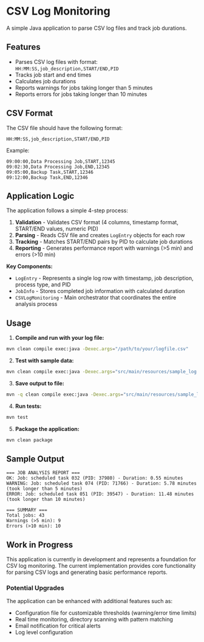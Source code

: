 # CSV Log Monitoring

A simple Java application to parse CSV log files and track job durations.

## Features

- Parses CSV log files with format: `HH:MM:SS,job_description,START/END,PID`
- Tracks job start and end times
- Calculates job durations
- Reports warnings for jobs taking longer than 5 minutes
- Reports errors for jobs taking longer than 10 minutes

## CSV Format

The CSV file should have the following format:
```
HH:MM:SS,job_description,START/END,PID
```

Example:
```
09:00:00,Data Processing Job,START,12345
09:02:30,Data Processing Job,END,12345
09:05:00,Backup Task,START,12346
09:12:00,Backup Task,END,12346
```

## Application Logic

The application follows a simple 4-step process:

1. **Validation** - Validates CSV format (4 columns, timestamp format, START/END values, numeric PID)
2. **Parsing** - Reads CSV file and creates `LogEntry` objects for each row
3. **Tracking** - Matches START/END pairs by PID to calculate job durations
4. **Reporting** - Generates performance report with warnings (>5 min) and errors (>10 min)

**Key Components:**
- `LogEntry` - Represents a single log row with timestamp, job description, process type, and PID
- `JobInfo` - Stores completed job information with calculated duration
- `CSVLogMonitoring` - Main orchestrator that coordinates the entire analysis process

## Usage

1. **Compile and run with your log file:**
```bash
mvn clean compile exec:java -Dexec.args="/path/to/your/logfile.csv"
```

2. **Test with sample data:**
```bash
mvn clean compile exec:java -Dexec.args="src/main/resources/sample_log.csv"
```

3. **Save output to file:**
```bash
mvn -q clean compile exec:java -Dexec.args="src/main/resources/sample_log.csv output.txt"
```

4. **Run tests:**
```bash
mvn test
```

5. **Package the application:**
```bash
mvn clean package
```

## Sample Output

```
=== JOB ANALYSIS REPORT ===
OK: Job: scheduled task 032 (PID: 37980) - Duration: 0.55 minutes
WARNING: Job: scheduled task 074 (PID: 71766) - Duration: 5.78 minutes (took longer than 5 minutes)
ERROR: Job: scheduled task 051 (PID: 39547) - Duration: 11.48 minutes (took longer than 10 minutes)

=== SUMMARY ===
Total jobs: 43
Warnings (>5 min): 9
Errors (>10 min): 10
```

## Work in Progress

This application is currently in development and represents a foundation for CSV log monitoring. The current implementation provides core functionality for parsing CSV logs and generating basic performance reports.

### Potential Upgrades

The application can be enhanced with additional features such as:
- Configuration file for customizable thresholds (warning/error time limits)
- Real time monitoring, directory scanning with pattern matching
- Email notification for critical alerts
- Log level configuration


